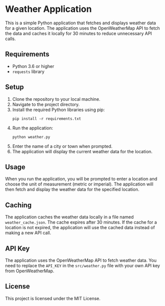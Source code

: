 # Weather Application

This is a simple Python application that fetches and displays weather data for a given location. The application uses the OpenWeatherMap API to fetch the data and caches it locally for 30 minutes to reduce unnecessary API calls.

## Requirements

- Python 3.6 or higher
- `requests` library

## Setup

1. Clone the repository to your local machine.
2. Navigate to the project directory.
3. Install the required Python libraries using pip:
    ```
    pip install -r requirements.txt
    ```
4. Run the application:
    ```
    python weather.py
    ```
5. Enter the name of a city or town when prompted.
6. The application will display the current weather data for the location.

## Usage

When you run the application, you will be prompted to enter a location and choose the unit of measurement (metric or imperial). The application will then fetch and display the weather data for the specified location.

## Caching

The application caches the weather data locally in a file named `weather_cache.json`. The cache expires after 30 minutes. If the cache for a location is not expired, the application will use the cached data instead of making a new API call.

## API Key

The application uses the OpenWeatherMap API to fetch weather data. You need to replace the `API_KEY` in the `src/weather.py` file with your own API key from OpenWeatherMap.

## License

This project is licensed under the MIT License.
